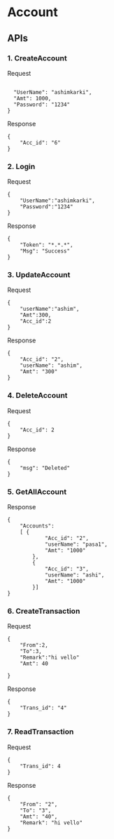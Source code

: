 # Account

## APIs

### 1. CreateAccount

Request

```{

  "UserName": "ashimkarki",
  "Amt": 1000,
  "Password": "1234"
}

```

Response

```
{
    "Acc_id": "6"
}
```

### 2. Login

Request

```
{
	"UserName":"ashimkarki",
	"Password":"1234"
}
```

Response

```
{
    "Token": "*.*.*",
    "Msg": "Success"
}
```

### 3. UpdateAccount

Request

```
{
	"userName":"ashim",
	"Amt":300,
	"Acc_id":2
}
```

Response

```
{
    "Acc_id": "2",
    "userName": "ashim",
    "Amt": "300"
}
```

### 4. DeleteAccount

Request

```
{
    "Acc_id": 2
}
```

Response

```
{
    "msg": "Deleted"
}
```

### 5. GetAllAccount

Response

```
{
    "Accounts":
    [ {
            "Acc_id": "2",
            "userName": "pasa1",
            "Amt": "1000"
        },
        {
            "Acc_id": "3",
            "userName": "ashi",
            "Amt": "1000"
        }]
}

```

### 6. CreateTransaction

Request

```
{
	"From":2,
	"To":3,
	"Remark":"hi vello"
    "Amt": 40

}
```

Response

```
{
    "Trans_id": "4"
}
```

### 7. ReadTransaction

Request

```
{
    "Trans_id": 4
}
```

Response

```
{
    "From": "2",
    "To": "3",
    "Amt": "40",
    "Remark": "hi vello"
}
```
